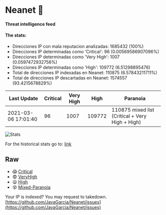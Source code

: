 # Neanet :hocho:
#### Threat intelligence feed
#### The stats:

- Direcciones IP con mala reputacion analizadas: 1685432 (100%)
- Direcciones IP determinadas como 'Critical':  96 (0.00569586907096%)
- Direcciones IP determinadas como 'Very High':  1007 (0.0597472932756%)
- Direcciones IP determinadas como 'High':  109772 (6.51298895476)
- Total de direcciones IP indexadas en Neanet:  110875 (6.57843211711%)
- Total de direcciones IP descartadas en Neanet:  1574557 (93.4215678829%)

| Last Update | Critical | Very High | High | Paranoia |
| --- | --- | --- | --- | --- |
| 2021-03-06 17:01:40 | 96 | 1007 | 109772 | 110875 mixed list (Critical + Very High + High)|

![Stats](https://docs.google.com/spreadsheets/d/e/2PACX-1vSnaNMIXVabIpDJjufMlzH7poXnshF3mgd8Is1g9ytUEzVsP5my4Trn8f-xkoLLQ38xpL3HtmUexLo6/pubchart?oid=501124687&format=image)

For the historical stats go to: [link](/stats.csv)
## Raw
- :scream: [Critical](https://raw.githubusercontent.com/JavaGarcia/Neanet/master/blacklists/neanet_critical.txt)
- :fearful: [VeryHigh](https://raw.githubusercontent.com/JavaGarcia/Neanet/master/blacklists/neanet_veryHigh.txtt)
- :frowning: [High](https://raw.githubusercontent.com/JavaGarcia/Neanet/master/blacklists/neanet_high.txt)
- :dizzy_face: [Mixed-Paranoia](https://raw.githubusercontent.com/JavaGarcia/Neanet/master/blacklists/neanet_all.txt)


Your IP is indexed? You may request to takedown. [https://github.com/JavaGarcia/Neanet/issues](https://github.com/JavaGarcia/Neanet/issues)































































































































































































































































































































































































































































































































































































































































































































































































































































































































































































































































































































































































































































































































































































































































































































































































































































































































































































































































































































































































































































































































































































































































































































































































































































































































































































































































































































































































































































































































































































































































































































































































































































































































































































































































































































































































































































































































































































































































































































































































































































































































































































































































































































































































































































































































































































































































































































































































































































